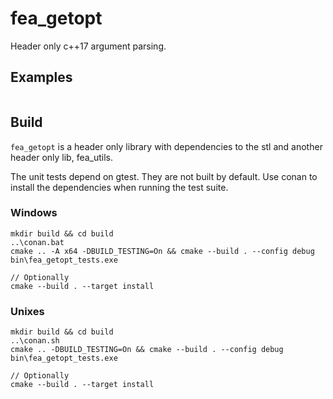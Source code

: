 # fea_getopt
<!-- [![Build status](https://ci.appveyor.com/api/projects/status/08nrt1tbdau7o3jq/branch/master?svg=true)](https://ci.appveyor.com/project/p-groarke/fea-utils/branch/master) -->

Header only c++17 argument parsing.

## Examples

```c++

```

## Build
`fea_getopt` is a header only library with dependencies to the stl and another header only lib, fea_utils.

The unit tests depend on gtest. They are not built by default. Use conan to install the dependencies when running the test suite.

### Windows
```
mkdir build && cd build
..\conan.bat
cmake .. -A x64 -DBUILD_TESTING=On && cmake --build . --config debug
bin\fea_getopt_tests.exe

// Optionally
cmake --build . --target install
```

### Unixes
```
mkdir build && cd build
..\conan.sh
cmake .. -DBUILD_TESTING=On && cmake --build . --config debug
bin\fea_getopt_tests.exe

// Optionally
cmake --build . --target install
```
